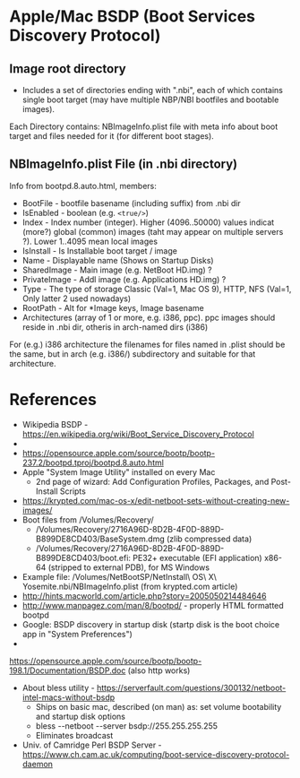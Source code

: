 # Apple/Mac BSDP (Boot Services Discovery Protocol)

##  Image root directory
- Includes a set of directories ending with ".nbi", each of which
contains single boot target (may have multiple NBP/NBI bootfiles and bootable images).

Each Directory contains: NBImageInfo.plist file with meta info about
boot target and files needed for it (for different boot stages).

## NBImageInfo.plist File (in .nbi directory)

Info from bootpd.8.auto.html, members:
- BootFile - bootfile basename (including suffix) from .nbi dir
- IsEnabled - boolean (e.g. `<true/>`)
- Index - Index number (integer). Higher (4096..50000) values indicat (more?) global
(common) images (taht may appear on multiple servers ?). Lower 1..4095
mean local images
- IsInstall - Is Installable boot target / image
- Name - Displayable name (Shows on Startup Disks)
- SharedImage - Main image (e.g. NetBoot HD.img) ?
- PrivateImage - Addl image (e.g. Applications HD.img) ?
- Type - The type of storage Classic (Val=1, Mac OS 9), HTTP, NFS
(Val=1, Only latter 2 used nowadays)
- RootPath - Alt for \*Image keys, Image basename
- Architectures (array of 1 or more, e.g. i386, ppc). ppc images
should reside in .nbi dir, otheris in arch-named dirs (i386)

For (e.g.) i386 architecture the filenames for files named in .plist should be the
same, but in arch (e.g. i386/) subdirectory and suitable for that architecture.

# References
- Wikipedia BSDP - https://en.wikipedia.org/wiki/Boot_Service_Discovery_Protocol
- 
- https://opensource.apple.com/source/bootp/bootp-237.2/bootpd.tproj/bootpd.8.auto.html
- Apple "System Image Utility" installed on every Mac
  - 2nd page of wizard: Add Configuration Profiles, Packages, and Post-Install Scripts
- https://krypted.com/mac-os-x/edit-netboot-sets-without-creating-new-images/
- Boot files from /Volumes/Recovery/
  - /Volumes/Recovery/2716A96D-8D2B-4F0D-889D-B899DE8CD403/BaseSystem.dmg (zlib compressed data)
  - /Volumes/Recovery/2716A96D-8D2B-4F0D-889D-B899DE8CD403/boot.efi:
PE32+ executable (EFI application) x86-64 (stripped to external PDB), for MS Windows
- Example file: /Volumes/NetBootSP/NetInstall\ OS\ X\ Yosemite.nbi/NBImageInfo.plist (from krypted.com article)
- http://hints.macworld.com/article.php?story=2005050214484646
- http://www.manpagez.com/man/8/bootpd/ - properly HTML formatted bootpd
- Google: BSDP discovery in startup disk (startp disk is the boot
  choice app in "System Preferences")
-
https://opensource.apple.com/source/bootp/bootp-198.1/Documentation/BSDP.doc
(also http works)
- About bless utility - https://serverfault.com/questions/300132/netboot-intel-macs-without-bsdp
  - Ships on basic mac, described (on man) as: set volume bootability and startup disk options 
  -  bless --netboot --server bsdp://255.255.255.255
  - Eliminates broadcast
- Univ. of Camridge Perl BSDP Server - https://www.ch.cam.ac.uk/computing/boot-service-discovery-protocol-daemon

